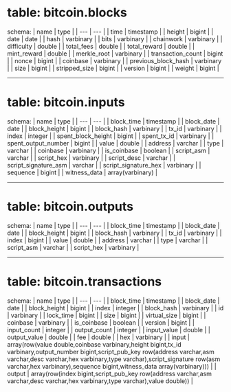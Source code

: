 # table: bitcoin.blocks

schema:
| name | type |
| --- | --- |
| time | timestamp |
| height | bigint |
| date | date |
| hash | varbinary |
| bits | varbinary |
| chainwork | varbinary |
| difficulty | double |
| total_fees | double |
| total_reward | double |
| mint_reward | double |
| merkle_root | varbinary |
| transaction_count | bigint |
| nonce | bigint |
| coinbase | varbinary |
| previous_block_hash | varbinary |
| size | bigint |
| stripped_size | bigint |
| version | bigint |
| weight | bigint |

---
# table: bitcoin.inputs

schema:
| name | type |
| --- | --- |
| block_time | timestamp |
| block_date | date |
| block_height | bigint |
| block_hash | varbinary |
| tx_id | varbinary |
| index | integer |
| spent_block_height | bigint |
| spent_tx_id | varbinary |
| spent_output_number | bigint |
| value | double |
| address | varchar |
| type | varchar |
| coinbase | varbinary |
| is_coinbase | boolean |
| script_asm | varchar |
| script_hex | varbinary |
| script_desc | varchar |
| script_signature_asm | varchar |
| script_signature_hex | varbinary |
| sequence | bigint |
| witness_data | array(varbinary) |

---
# table: bitcoin.outputs

schema:
| name | type |
| --- | --- |
| block_time | timestamp |
| block_date | date |
| block_height | bigint |
| block_hash | varbinary |
| tx_id | varbinary |
| index | bigint |
| value | double |
| address | varchar |
| type | varchar |
| script_asm | varchar |
| script_hex | varbinary |

---
# table: bitcoin.transactions

schema:
| name | type |
| --- | --- |
| block_time | timestamp |
| block_date | date |
| block_height | bigint |
| index | integer |
| block_hash | varbinary |
| id | varbinary |
| lock_time | bigint |
| size | bigint |
| virtual_size | bigint |
| coinbase | varbinary |
| is_coinbase | boolean |
| version | bigint |
| input_count | integer |
| output_count | integer |
| input_value | double |
| output_value | double |
| fee | double |
| hex | varbinary |
| input | array(row(value double,coinbase varbinary,height bigint,tx_id varbinary,output_number bigint,script_pub_key row(address varchar,asm varchar,desc varchar,hex varbinary,type varchar),script_signature row(asm varchar,hex varbinary),sequence bigint,witness_data array(varbinary))) |
| output | array(row(index bigint,script_pub_key row(address varchar,asm varchar,desc varchar,hex varbinary,type varchar),value double)) |
